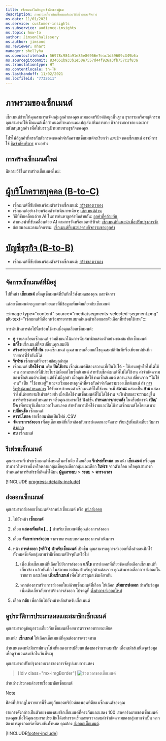```yaml
---
title: เซ็กเมนต์ในข้อมูลเชิงลึกของผู้ชม
description: ภาพรวมเกี่ยวกับเซ็กเมนต์และวิธีสร้างและจัดการ
ms.date: 11/01/2021
ms.service: customer-insights
ms.subservice: audience-insights
ms.topic: how-to
author: JimsonChalissery
ms.author: jimsonc
ms.reviewer: mhart
manager: shellyha
ms.openlocfilehash: 56978c984a91e85e86956e7eac1d59609c349b6a
ms.sourcegitcommit: 834651b933b1e50e7557d44f926a3fb757c1f83a
ms.translationtype: HT
ms.contentlocale: th-TH
ms.lasthandoff: 11/02/2021
ms.locfileid: "7732611"
---
```

# <a name="segments-overview"></a>ภาพรวมของเซ็กเมนต์

เซ็กเมนต์ช่วยให้คุณสามารถจัดกลุ่มลูกค้าของคุณตามแอตทริบิวต์ข้อมูลพื้นฐาน ธุรกรรมหรือพฤติกรรม คุณสามารถใช้เซ็กเมนต์เพื่อกำหนดเป้าหมายแคมเปญส่งเสริมการขาย กิจกรรมการขาย และการสนับสนุนลูกค้า เพื่อให้บรรลุเป้าหมายทางธุรกิจของคุณ

โปรไฟล์ลูกค้าที่ตรงกับตัวกรองของคำจำกัดความเซ็กเมนต์จะเรียกว่า *สมาชิก* ของเซ็กเมนต์ อาจมีการใช้ [ขีดจำกัดบริการ](service-limits.md) บางอย่าง

## <a name="create-a-new-segment"></a>การสร้างเซ็กเมนต์ใหม่

มีหลายวิธีในการสร้างเซ็กเมนต์ใหม่: 

# <a name="individual-consumers-b-to-c"></a>[ผู้บริโภครายบุคคล (B-to-C)](#tab/b2c)

- เซ็กเมนต์ที่ซับซ้อนพร้อมตัวสร้างเซ็กเมนต์: [สร้างของเราเอง](segment-builder.md#create-a-new-segment) 
- เซ็กเมนต์อย่างง่ายพร้อมตัวดำเนินการเดียว: [เซ็กเมนต์ด่วน](segment-builder.md#quick-segments) 
- วิธีที่ขับเคลื่อนด้วย AI ในการค้นหาลูกค้าที่คล้ายกัน: [ลูกค้าที่คล้ายกัน](find-similar-customer-segments.md) 
- คำแนะนำที่ขับเคลื่อนด้วย AI ตามการวัดหรือแอตทริบิวต์: [เซ็กเมนต์ที่แนะนำเพื่อปรับปรุงการวัด](suggested-segments.md) 
- ข้อเสนอแนะตามกิจกรรม: [เซ็กเมนต์ที่แนะนำตามกิจกรรมของลูกค้า](suggested-segments-activity.md) 

# <a name="business-accounts-b-to-b"></a>[บัญชีธุรกิจ (B-to-B)](#tab/b2b)

- เซ็กเมนต์ที่ซับซ้อนพร้อมตัวสร้างเซ็กเมนต์: [สร้างของเราเอง](segment-builder.md#create-a-new-segment)

---

## <a name="manage-existing-segments"></a>จัดการเซ็กเมนต์ที่มีอยู่

ไปที่หน้า **เซ็กเมนต์** เพื่อดูเซ็กเมนต์ที่บันทึกไว้ทั้งหมดของคุณ และจัดการ

แต่ละเซ็กเมนต์จะถูกแทนด้วยแถวที่มีข้อมูลเพิ่มเติมเกี่ยวกับเซ็กเมนต์

:::image type="content" source="media/segments-selected-segment.png" alt-text="เซ็กเมนต์ที่เลือกพร้อมรายการแบบหล่นลงตัวเลือกและตัวเลือกที่พร้อมใช้งาน":::

การดำเนินการต่อไปนี้พร้อมใช้งานเมื่อคุณเลือกเซ็กเมนต์:

- **ดู** รายละเอียดเซ็กเมนต์ รวมถึงแนวโน้มการนับสมาชิกแสดงตัวอย่างของสมาชิกเซ็กเมนต์
- **แก้ไข** เซ็กเมนต์ที่จะเปลี่ยนคุณสมบัติ
- **สร้างรายการที่ซ้ำกัน** ของเซ็กเมนต์ คุณสามารถเลือกแก้ไขคุณสมบัติทันทีหรือเพียงแค่บันทึกรายการที่ซ้ำกันก็ได้
- **รีเฟรช** เซ็กเมนต์ที่จะรวมข้อมูลล่าสุด
- เซ็กเมนต์ **เปิดใช้งาน** หรือ **ปิดใช้งาน** เซ็กต์เมนต์มีสองสถานะที่เป็นไปได้ - ใช้งานอยู่หรือไม่ได้ใช้งาน สถานะเหล่านี้มีประโยชน์เมื่อแก้ไขเซ็กต์เมนต์ สำหรับเซ็กต์เมนต์ที่ไม่ได้ใช้งาน คำจำกัดความของเซ็กต์เมนต์จะมีอยู่ แต่ยังไม่มีลูกค้า เมื่อคุณเปิดใช้งานเซ็กต์เมนต์ สถานะจะเปลี่ยนจาก "ไม่ใช้งาน" เป็น "ใช้งานอยู่" และจะเริ่มมองหาลูกค้าที่ตรงกับคำจำกัดความของเซ็กต์เมนต์ ถ้า [การรีเฟรชตามกำหนดการ](system.md#schedule-tab) ได้รับการกำหนดค่าเซ็กเมนต์ที่ไม่ใช้งาน จะมี **สถานะ** แสดงเป็น **ข้าม** แสดงว่าไม่ได้พยายามรีเฟรชด้วยซ้ำ เมื่อเปิดใช้งานเซ็กเมนต์ที่ไม่ได้ใช้งาน จะรีเฟรชและจะรวมอยู่ในการรีเฟรชตามกำหนดการ
  หรือคุณสามารถใช้ ฟังก์ชั่น **กำหนดการภายหลัง** ในดร็อปดาวน์ **เปิด/ปิด** เพื่อระบุวันที่และเวลาในอนาคต สำหรับการเปิดใช้งานและปิดใช้งานเซ็กเมนต์ใดโดยเฉพาะ
- **เปลี่ยนชื่อ** เซ็กเมนต์
- **ดาวน์โหลด** รายชื่อสมาชิกเป็นไฟล์ .CSV
- **จัดการการส่งออก** เพื่อดูเซ็กเมนต์ที่เกี่ยวข้องกับการส่งออกและจัดการ [เรียนรู้เพิ่มเติมเกี่ยวกับการส่งออก](export-destinations.md)
- **ลบ** เซ็กเมนต์

## <a name="refresh-segments"></a>รีเฟรชเซ็กเมนต์

คุณสามารถรีเฟรชเซ็กเมนต์ทั้งหมดในครั้งเดียวโดยเลือก **รีเฟรชทั้งหมด** บนหน้า **เซ็กเมนต์** หรือคุณสามารถรีเฟรชหนึ่งหรือหลายกลุ่มเมื่อคุณเลือกกลุ่มและเลือก **รีเฟรช** จากตัวเลือก หรือคุณสามารถกำหนดค่าการรีเฟรชที่เกิดซ้ำได้บน **ผู้ดูแลระบบ** > **ระบบ** > **ตารางเวลา**

[!INCLUDE [progress-details-include](../includes/progress-details-pane.md)]

## <a name="export-segments"></a>ส่งออกเซ็กเมนต์

คุณสามารถส่งออกเซ็กเมนต์จากหน้าเซ็กเมนต์ หรือ [หน้าส่งออก](export-destinations.md) 

1. ไปยังหน้า **เซ็กเมนต์**

1. เลือก **แสดงเพิ่มเติม [...]** สำหรับเซ็กเมนต์ที่คุณต้องการส่งออก

1. เลือก **จัดการการส่งออก** จากรายการแบบหล่นลงของการดำเนินการ

1. หน้า **การส่งออก (พรีวิว) สำหรับเซ็กเมนต์** เปิดขึ้น คุณสามารถดูการส่งออกที่ตั้งค่าคอนฟิกไว้ทั้งหมดซึ่งจัดกลุ่มตามว่ามีเซ็กเมนต์ปัจจุบันหรือไม่

   1. เพื่อเพิ่มเซ็กเมนต์ที่เลือกไปยังการส่งออก **แก้ไข** การส่งออกที่เกี่ยวข้องเพื่อเลือกเซ็กเมนต์ที่เกี่ยวข้อง แล้วบันทึก ในสภาพแวดล้อมสำหรับลูกค้าแต่ละราย คุณสามารถเลือกการส่งออกในรายการ และเลือก **เพิ่มเซ็กเมนต์** เพื่อให้บรรลุผลเช่นเดียวกัน

   1. หากต้องการสร้างการส่งออกใหม่ด้วยเซ็กเมนต์ที่เลือก ให้เลือก **เพิ่มการส่งออก** สำหรับข้อมูลเพิ่มเติมเกี่ยวกับการสร้างการส่งออก โปรดดูที่ [ตั้งค่าการส่งออกใหม่](export-destinations.md#set-up-a-new-export)

1. เลือก **กลับ** เพื่อกลับไปยังหน้าหลักสำหรับเซ็กเมนต์

## <a name="view-processing-history-and-segment-members"></a>ดูประวัติการประมวลผลและสมาชิกเซ็กเมนต์

คุณสามารถดูข้อมูลรวมเกี่ยวกับเซ็กเมนต์โดยการตรวจสอบรายละเอียด

บนหน้า **เซ็กเมนต์** ให้เลือกเซ็กเมนต์ที่คุณต้องการตรวจทาน

ส่วนบนของหน้ามีกราฟแนวโน้มที่แสดงการเปลี่ยนแปลงของจำนวนสมาชิก เลื่อนเม้าส์เหนือจุดข้อมูลเพื่อดูจำนวนสมาชิกในวันที่ระบุ

คุณสามารถปรับปรุงกรอบเวลาของการจัดรูปแบบการแสดง

> [!div class="mx-imgBorder"]
> ![ช่วงเวลาของเซ็กเมนต์](media/segment-time-range.png "ช่วงเวลาของเซ็กเมนต์")

ส่วนล่างประกอบด้วยรายชื่อสมาชิกเซ็กเมนต์

> [!NOTE]
> ฟิลด์ที่ปรากฏในรายการนี้ขึ้นอยู่กับแอตทริบิวต์ของเอนทิตีของเซ็กเมนต์ของคุณ
>
>รายการดังกล่าวเป็นตัวอย่างของสมาชิกเซ็กเมนต์ที่ตรงกันและแสดง 100 เรกคอร์ดแรกของเซ็กเมนต์ของคุณเพื่อให้คุณสามารถประเมินได้อย่างรวดเร็วและตรวจสอบคำจำกัดความของกลุ่มหากจำเป็น หากต้องการดูเรกคอร์ดที่ตรงกันทั้งหมด คุณต้อง [ส่งออกเซ็กเมนต์](export-destinations.md).


[!INCLUDE[footer-include](../includes/footer-banner.md)] 
